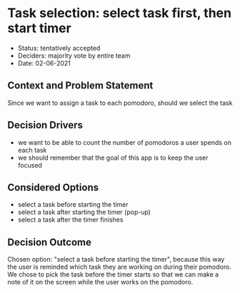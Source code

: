 # Task selection: select task first, then start timer

* Status: tentatively accepted
* Deciders: majority vote by entire team
* Date: 02-06-2021

## Context and Problem Statement

Since we want to assign a task to each pomodoro, should we select the task 

## Decision Drivers <!-- optional -->

* we want to be able to count the number of pomodoros a user spends on each task
* we should remember that the goal of this app is to keep the user focused

## Considered Options

* select a task before starting the timer
* select a task after starting the timer (pop-up)
* select a task after the timer finishes

## Decision Outcome

Chosen option: "select a task before starting the timer", because this way the user is reminded which task they are working on during their pomodoro. We chose to pick the task before the timer starts so that we can make a note of it on the screen while the user works on the pomodoro.
